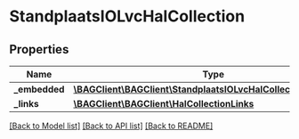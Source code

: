 # StandplaatsIOLvcHalCollection

## Properties
Name | Type | Description | Notes
------------ | ------------- | ------------- | -------------
**_embedded** | [**\BAGClient\BAGClient\StandplaatsIOLvcHalCollectionEmbedded**](StandplaatsIOLvcHalCollectionEmbedded.md) |  | [optional] 
**_links** | [**\BAGClient\BAGClient\HalCollectionLinks**](HalCollectionLinks.md) |  | [optional] 

[[Back to Model list]](../../README.md#documentation-for-models) [[Back to API list]](../../README.md#documentation-for-api-endpoints) [[Back to README]](../../README.md)

